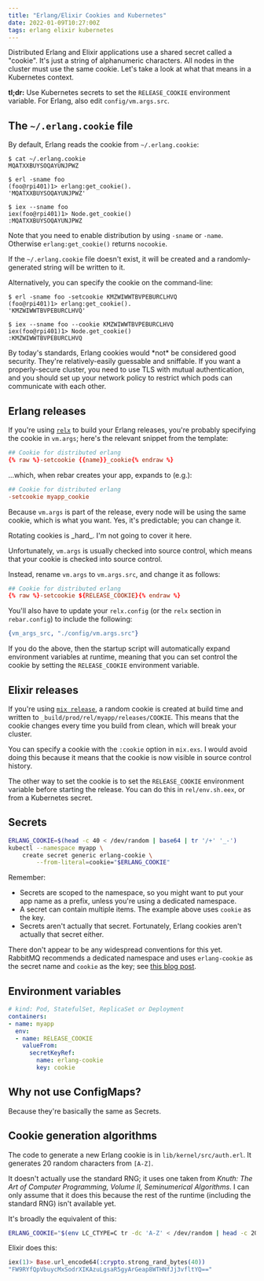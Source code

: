 ```yaml
---
title: "Erlang/Elixir Cookies and Kubernetes"
date: 2022-01-09T10:27:00Z
tags: erlang elixir kubernetes
---
```


Distributed Erlang and Elixir applications use a shared secret called a "cookie".  It's just a string of alphanumeric
characters. All nodes in the cluster must use the same cookie. Let's take a look at what that means in a Kubernetes
context.

**tl;dr:** Use Kubernetes secrets to set the `RELEASE_COOKIE` environment variable. For Erlang, also edit
`config/vm.args.src`.

## The `~/.erlang.cookie` file

By default, Erlang reads the cookie from `~/.erlang.cookie`:

```
$ cat ~/.erlang.cookie
MQATXXBUYSOQAYUNJPWZ

$ erl -sname foo
(foo@rpi401)1> erlang:get_cookie().
'MQATXXBUYSOQAYUNJPWZ'

$ iex --sname foo
iex(foo@rpi401)1> Node.get_cookie()
:MQATXXBUYSOQAYUNJPWZ
```

Note that you need to enable distribution by using `-sname` or `-name`. Otherwise `erlang:get_cookie()` returns `nocookie`.

If the `~/.erlang.cookie` file doesn't exist, it will be created and a randomly-generated string will be written to it.

Alternatively, you can specify the cookie on the command-line:

```
$ erl -sname foo -setcookie KMZWIWWTBVPEBURCLHVQ
(foo@rpi401)1> erlang:get_cookie().
'KMZWIWWTBVPEBURCLHVQ'

$ iex --sname foo --cookie KMZWIWWTBVPEBURCLHVQ
iex(foo@rpi401)1> Node.get_cookie()
:KMZWIWWTBVPEBURCLHVQ
```

<div class="callout callout-warning" markdown="span">
By today's standards, Erlang cookies would *not* be considered good security. They're relatively-easily guessable
and sniffable. If you want a properly-secure cluster, you need to use TLS with mutual authentication, and you should set
up your network policy to restrict which pods can communicate with each other.
</div>

## Erlang releases

If you're using [`relx`](https://github.com/erlware/relx) to build your Erlang releases, you're probably specifying the
cookie in `vm.args`; here's the relevant snippet from the template:

```conf
## Cookie for distributed erlang
{% raw %}-setcookie {{name}}_cookie{% endraw %}
```

...which, when rebar creates your app, expands to (e.g.):

```conf
## Cookie for distributed erlang
-setcookie myapp_cookie
```

Because `vm.args` is part of the release, every node will be using the same cookie, which is what you want. Yes, it's
predictable; you can change it.

<div class="callout callout-warning" markdown="span">
Rotating cookies is _hard_. I'm not going to cover it here.
</div>

Unfortunately, `vm.args` is usually checked into source control, which means that your cookie is checked into source
control.

Instead, rename `vm.args` to `vm.args.src`, and change it as follows:

```conf
## Cookie for distributed erlang
{% raw %}-setcookie ${RELEASE_COOKIE}{% endraw %}
```

You'll also have to update your `relx.config` (or the `relx` section in `rebar.config`) to include the following:

```erlang
{vm_args_src, "./config/vm.args.src"}
```

If you do the above, then the startup script will automatically expand environment variables at runtime, meaning that
you can set control the cookie by setting the `RELEASE_COOKIE` environment variable.

## Elixir releases

If you're using [`mix release`](https://hexdocs.pm/mix/Mix.Tasks.Release.html), a random cookie is created at build time
and written to `_build/prod/rel/myapp/releases/COOKIE`. This means that the cookie changes every time you build from
clean, which will break your cluster.

You can specify a cookie with the `:cookie` option in `mix.exs`. I would avoid doing this because it means that the
cookie is now visible in source control history.

The other way to set the cookie is to set the `RELEASE_COOKIE` environment variable before starting the release. You can
do this in `rel/env.sh.eex`, or from a Kubernetes secret.

## Secrets

```bash
ERLANG_COOKIE=$(head -c 40 < /dev/random | base64 | tr '/+' '_-')
kubectl --namespace myapp \
    create secret generic erlang-cookie \
        --from-literal=cookie="$ERLANG_COOKIE"
```

Remember:
- Secrets are scoped to the namespace, so you might want to put your app name as a prefix, unless you're using a
  dedicated namespace.
- A secret can contain multiple items. The example above uses `cookie` as the key.
- Secrets aren't actually that secret. Fortunately, Erlang cookies aren't actually that secret either.

There don't appear to be any widespread conventions for this yet. RabbitMQ recommends a dedicated namespace and uses
`erlang-cookie` as the secret name and `cookie` as the key; see [this blog post](https://blog.rabbitmq.com/posts/2020/08/deploying-rabbitmq-to-kubernetes-whats-involved/).

## Environment variables

```yaml
# kind: Pod, StatefulSet, ReplicaSet or Deployment
containers:
- name: myapp
  env:
  - name: RELEASE_COOKIE
    valueFrom:
      secretKeyRef:
        name: erlang-cookie
        key: cookie
```

## Why not use ConfigMaps?

Because they're basically the same as Secrets.

## Cookie generation algorithms

The code to generate a new Erlang cookie is in `lib/kernel/src/auth.erl`. It generates 20 random characters from `[A-Z]`.

It doesn't actually use the standard RNG; it uses one taken from _Knuth: The Art of Computer Programming, Volume II, Seminumerical Algorithms_. I can only assume that it does this because the rest of the runtime (including the standard RNG) isn't available yet.

It's broadly the equivalent of this:

```bash
ERLANG_COOKIE="$(env LC_CTYPE=C tr -dc 'A-Z' < /dev/random | head -c 20)"
```

Elixir does this:

```elixir
iex(1)> Base.url_encode64(:crypto.strong_rand_bytes(40))
"FW9RYfQpVbuycMxSodrXIKAzuLgsaR5gyArGeap8WTHNfJj3vfltYQ=="
```

